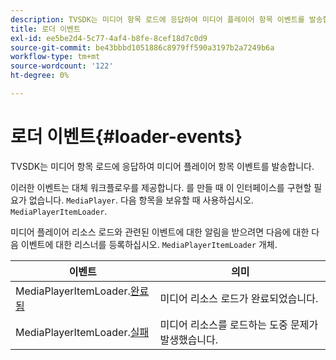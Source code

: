 ```yaml
---
description: TVSDK는 미디어 항목 로드에 응답하여 미디어 플레이어 항목 이벤트를 발송합니다.
title: 로더 이벤트
exl-id: ee5be2d4-5c77-4af4-b8fe-8cef18d7c0d9
source-git-commit: be43bbbd1051886c8979ff590a3197b2a7249b6a
workflow-type: tm+mt
source-wordcount: '122'
ht-degree: 0%

---
```


# 로더 이벤트{#loader-events}

TVSDK는 미디어 항목 로드에 응답하여 미디어 플레이어 항목 이벤트를 발송합니다.

이러한 이벤트는 대체 워크플로우를 제공합니다. 를 만들 때 이 인터페이스를 구현할 필요가 없습니다. `MediaPlayer`. 다음 항목을 보유할 때 사용하십시오. `MediaPlayerItemLoader`.

미디어 플레이어 리소스 로드와 관련된 이벤트에 대한 알림을 받으려면 다음에 대한 다음 이벤트에 대한 리스너를 등록하십시오. `MediaPlayerItemLoader` 개체.

| 이벤트 | 의미 |
|---|---|
| MediaPlayerItemLoader.[완료됨](https://help.adobe.com/en_US/primetime/api/psdk/asdoc-dhls_1.4/com/adobe/mediacore/MediaPlayerItemLoader.html#event:completed) | 미디어 리소스 로드가 완료되었습니다. |
| MediaPlayerItemLoader.[실패](https://help.adobe.com/en_US/primetime/api/psdk/asdoc-dhls_1.4/com/adobe/mediacore/MediaPlayerItemLoader.html#event:failed) | 미디어 리소스를 로드하는 도중 문제가 발생했습니다. |
